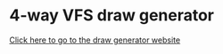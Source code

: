 # 4-way VFS draw generator

[Click here to go to the draw generator website](https://ervanalb.github.io/draw-generator)
